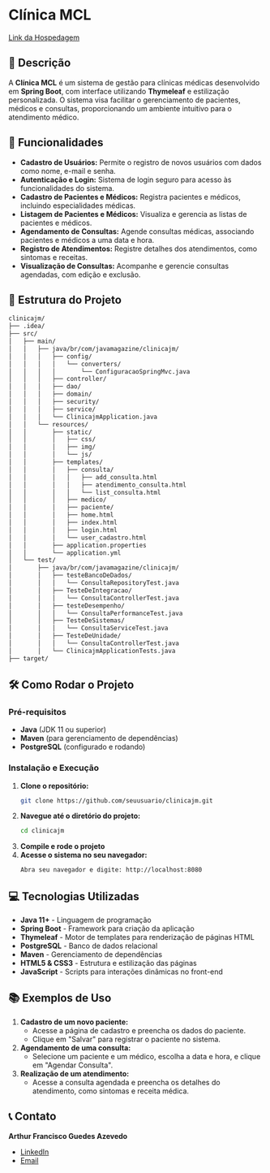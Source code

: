 # Clínica MCL

[Link da Hospedagem](#)

## 📝 Descrição
A **Clínica MCL** é um sistema de gestão para clínicas médicas desenvolvido em **Spring Boot**, com interface utilizando **Thymeleaf** e estilização personalizada. O sistema visa facilitar o gerenciamento de pacientes, médicos e consultas, proporcionando um ambiente intuitivo para o atendimento médico.

## 🚀 Funcionalidades
- **Cadastro de Usuários:** Permite o registro de novos usuários com dados como nome, e-mail e senha.
- **Autenticação e Login:** Sistema de login seguro para acesso às funcionalidades do sistema.
- **Cadastro de Pacientes e Médicos:** Registra pacientes e médicos, incluindo especialidades médicas.
- **Listagem de Pacientes e Médicos:** Visualiza e gerencia as listas de pacientes e médicos.
- **Agendamento de Consultas:** Agende consultas médicas, associando pacientes e médicos a uma data e hora.
- **Registro de Atendimentos:** Registre detalhes dos atendimentos, como sintomas e receitas.
- **Visualização de Consultas:** Acompanhe e gerencie consultas agendadas, com edição e exclusão.

## 📂 Estrutura do Projeto
```bash
clinicajm/
├── .idea/
├── src/
│   ├── main/
│   │   ├── java/br/com/javamagazine/clinicajm/
│   │   │   ├── config/
│   │   │   │   └── converters/
│   │   │   │       └── ConfiguracaoSpringMvc.java
│   │   │   ├── controller/
│   │   │   ├── dao/
│   │   │   ├── domain/
│   │   │   ├── security/
│   │   │   ├── service/
│   │   │   └── ClinicajmApplication.java
│   │   └── resources/
│   │       ├── static/
│   │       │   ├── css/
│   │       │   ├── img/
│   │       │   └── js/
│   │       ├── templates/
│   │       │   ├── consulta/
│   │       │   │   ├── add_consulta.html
│   │       │   │   ├── atendimento_consulta.html
│   │       │   │   └── list_consulta.html
│   │       │   ├── medico/
│   │       │   ├── paciente/
│   │       │   ├── home.html
│   │       │   ├── index.html
│   │       │   ├── login.html
│   │       │   └── user_cadastro.html
│   │       ├── application.properties
│   │       └── application.yml
│   └── test/
│       ├── java/br/com/javamagazine/clinicajm/
│       │   ├── testeBancoDeDados/
│       │   │   └── ConsultaRepositoryTest.java
│       │   ├── TesteDeIntegracao/
│       │   │   └── ConsultaControllerTest.java
│       │   ├── testeDesempenho/
│       │   │   └── ConsultaPerformanceTest.java
│       │   ├── TesteDeSistemas/
│       │   │   └── ConsultaServiceTest.java
│       │   ├── TesteDeUnidade/
│       │   │   └── ConsultaControllerTest.java
│       │   └── ClinicajmApplicationTests.java
├── target/
```
## 🛠️ Como Rodar o Projeto

### Pré-requisitos
- **Java** (JDK 11 ou superior)
- **Maven** (para gerenciamento de dependências)
- **PostgreSQL** (configurado e rodando)

### Instalação e Execução
1. **Clone o repositório:**
   ```bash
   git clone https://github.com/seuusuario/clinicajm.git
   ```
2. **Navegue até o diretório do projeto:**
   ```bash
   cd clinicajm
   ```
3. **Compile e rode o projeto**
4. **Acesse o sistema no seu navegador:**
   ```bash
   Abra seu navegador e digite: http://localhost:8080
   ```
## 💻 Tecnologias Utilizadas
- **Java 11+** - Linguagem de programação
- **Spring Boot** - Framework para criação da aplicação
- **Thymeleaf** - Motor de templates para renderização de páginas HTML
- **PostgreSQL** - Banco de dados relacional
- **Maven** - Gerenciamento de dependências
- **HTML5 & CSS3** - Estrutura e estilização das páginas
- **JavaScript** - Scripts para interações dinâmicas no front-end

## 📚 Exemplos de Uso
1. **Cadastro de um novo paciente:**
   - Acesse a página de cadastro e preencha os dados do paciente.
   - Clique em "Salvar" para registrar o paciente no sistema.
2. **Agendamento de uma consulta:**
   - Selecione um paciente e um médico, escolha a data e hora, e clique em "Agendar Consulta".
3. **Realização de um atendimento:**
   - Acesse a consulta agendada e preencha os detalhes do atendimento, como sintomas e receita médica.

## 📞 Contato
**Arthur Francisco Guedes Azevedo**

- [LinkedIn](https://www.linkedin.com/in/arthur-azevedo-desenvolvedor/)
- [Email](mailto:arthurfranciscoazevedo@gmail.com)
